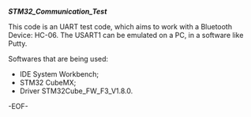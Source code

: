 ___STM32_Communication_Test___

This code is an UART test code, which aims to work with a Bluetooth Device: HC-06.
The USART1 can be emulated on a PC, in a software like Putty.

Softwares that are being used: 
- IDE System Workbench;
- STM32 CubeMX;
- Driver STM32Cube_FW_F3_V1.8.0.

-EOF-
